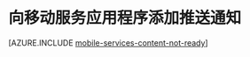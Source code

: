 <properties 
	pageTitle="用于 Xamarin iOS 应用的移动服务入门 | Microsoft Azure" 
	description="了解如何使用 Azure 移动服务和通知中心将推送通知发送到 Xamarin iOS 应用程序" 
	services="mobile-services" 
	documentationCenter="xamarin" 
	authors="lindydonna" 
	manager="dwrede" 
	editor="mollybos"/>

<tags
	ms.service="mobile-services"
	ms.workload="mobile"
	ms.tgt_pltfrm="mobile-xamarin-ios"
	ms.devlang="dotnet"
	ms.topic="article"
	ms.date="07/21/2016"
	wacn.date="09/26/2016"
	ms.author="lindydonna"/>

# 向移动服务应用程序添加推送通知

[AZURE.INCLUDE [mobile-services-content-not-ready](../../includes/mobile-services-content-not-ready.md)]

<!---HONumber=Mooncake_0405_2016-->